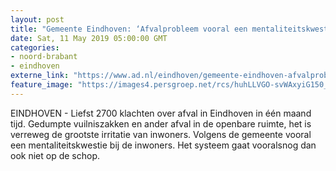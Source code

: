 ```yaml
---
layout: post
title: "Gemeente Eindhoven: ‘Afvalprobleem vooral een mentaliteitskwestie’"
date: Sat, 11 May 2019 05:00:00 GMT
categories: 
- noord-brabant 
- eindhoven 
externe_link: "https://www.ad.nl/eindhoven/gemeente-eindhoven-afvalprobleem-vooral-een-mentaliteitskwestie~a387002d8/"
feature_image: "https://images4.persgroep.net/rcs/huhLLVGO-svWAxyiG150_wU6P74/diocontent/147842407/_fitwidth/400/?appId=21791a8992982cd8da851550a453bd7f&quality=0.7"
---
```


EINDHOVEN - Liefst 2700 klachten over afval in Eindhoven in één maand tijd. Gedumpte vuilniszakken en ander afval in de openbare ruimte, het is verreweg de grootste irritatie van inwoners. Volgens de gemeente vooral een mentaliteitskwestie bij de inwoners. Het systeem gaat vooralsnog dan ook niet op de schop.
